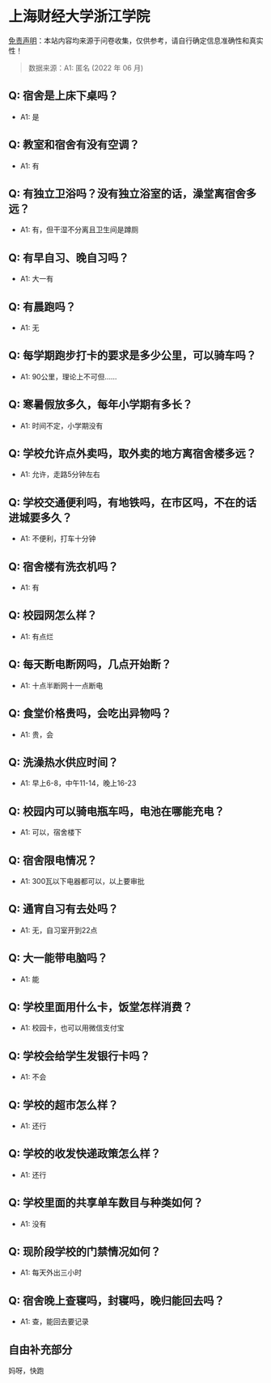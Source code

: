 # 上海财经大学浙江学院

[免责声明](https://colleges.chat/#_3)：本站内容均来源于问卷收集，仅供参考，请自行确定信息准确性和真实性！

> 数据来源：A1: 匿名 (2022 年 06 月)

## Q: 宿舍是上床下桌吗？

- A1: 是

## Q: 教室和宿舍有没有空调？

- A1: 有

## Q: 有独立卫浴吗？没有独立浴室的话，澡堂离宿舍多远？

- A1: 有，但干湿不分离且卫生间是蹲厕

## Q: 有早自习、晚自习吗？

- A1: 大一有

## Q: 有晨跑吗？

- A1: 无

## Q: 每学期跑步打卡的要求是多少公里，可以骑车吗？

- A1: 90公里，理论上不可但……

## Q: 寒暑假放多久，每年小学期有多长？

- A1: 时间不定，小学期没有

## Q: 学校允许点外卖吗，取外卖的地方离宿舍楼多远？

- A1: 允许，走路5分钟左右

## Q: 学校交通便利吗，有地铁吗，在市区吗，不在的话进城要多久？

- A1: 不便利，打车十分钟

## Q: 宿舍楼有洗衣机吗？

- A1: 有

## Q: 校园网怎么样？

- A1: 有点烂

## Q: 每天断电断网吗，几点开始断？

- A1: 十点半断网十一点断电

## Q: 食堂价格贵吗，会吃出异物吗？

- A1: 贵，会

## Q: 洗澡热水供应时间？

- A1: 早上6-8，中午11-14，晚上16-23

## Q: 校园内可以骑电瓶车吗，电池在哪能充电？

- A1: 可以，宿舍楼下

## Q: 宿舍限电情况？

- A1: 300瓦以下电器都可以，以上要审批

## Q: 通宵自习有去处吗？

- A1: 无，自习室开到22点

## Q: 大一能带电脑吗？

- A1: 能

## Q: 学校里面用什么卡，饭堂怎样消费？

- A1: 校园卡，也可以用微信支付宝

## Q: 学校会给学生发银行卡吗？

- A1: 不会

## Q: 学校的超市怎么样？

- A1: 还行

## Q: 学校的收发快递政策怎么样？

- A1: 还行

## Q: 学校里面的共享单车数目与种类如何？

- A1: 没有

## Q: 现阶段学校的门禁情况如何？

- A1: 每天外出三小时

## Q: 宿舍晚上查寝吗，封寝吗，晚归能回去吗？

- A1: 查，能回去要记录

## 自由补充部分

妈呀，快跑